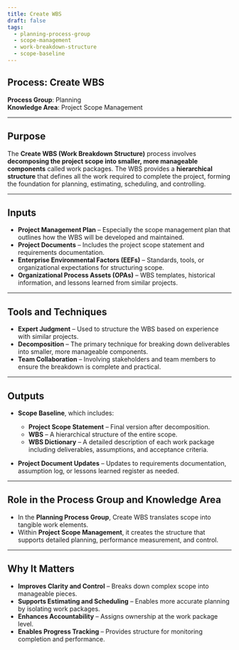 ```yaml
---
title: Create WBS  
draft: false  
tags:  
  - planning-process-group  
  - scope-management  
  - work-breakdown-structure  
  - scope-baseline  
---
```


## Process: Create WBS

**Process Group**: Planning  
**Knowledge Area**: Project Scope Management  

---

## Purpose

The **Create WBS (Work Breakdown Structure)** process involves **decomposing the project scope into smaller, more manageable components** called work packages. The WBS provides a **hierarchical structure** that defines all the work required to complete the project, forming the foundation for planning, estimating, scheduling, and controlling.

---

## Inputs

- **Project Management Plan** – Especially the scope management plan that outlines how the WBS will be developed and maintained.
- **Project Documents** – Includes the project scope statement and requirements documentation.
- **Enterprise Environmental Factors (EEFs)** – Standards, tools, or organizational expectations for structuring scope.
- **Organizational Process Assets (OPAs)** – WBS templates, historical information, and lessons learned from similar projects.

---

## Tools and Techniques

- **Expert Judgment** – Used to structure the WBS based on experience with similar projects.
- **Decomposition** – The primary technique for breaking down deliverables into smaller, more manageable components.
- **Team Collaboration** – Involving stakeholders and team members to ensure the breakdown is complete and practical.

---

## Outputs

- **Scope Baseline**, which includes:
  - **Project Scope Statement** – Final version after decomposition.
  - **WBS** – A hierarchical structure of the entire scope.
  - **WBS Dictionary** – A detailed description of each work package including deliverables, assumptions, and acceptance criteria.

- **Project Document Updates** – Updates to requirements documentation, assumption log, or lessons learned register as needed.

---

## Role in the Process Group and Knowledge Area

- In the **Planning Process Group**, Create WBS translates scope into tangible work elements.
- Within **Project Scope Management**, it creates the structure that supports detailed planning, performance measurement, and control.

---

## Why It Matters

- **Improves Clarity and Control** – Breaks down complex scope into manageable pieces.
- **Supports Estimating and Scheduling** – Enables more accurate planning by isolating work packages.
- **Enhances Accountability** – Assigns ownership at the work package level.
- **Enables Progress Tracking** – Provides structure for monitoring completion and performance.
